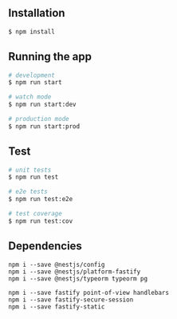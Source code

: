 ## Installation

```bash
$ npm install
```

## Running the app

```bash
# development
$ npm run start

# watch mode
$ npm run start:dev

# production mode
$ npm run start:prod
```

## Test

```bash
# unit tests
$ npm run test

# e2e tests
$ npm run test:e2e

# test coverage
$ npm run test:cov
```

## Dependencies

```
npm i --save @nestjs/config
npm i --save @nestjs/platform-fastify
npm i --save @nestjs/typeorm typeorm pg

npm i --save fastify point-of-view handlebars
npm i --save fastify-secure-session
npm i --save fastify-static
```
